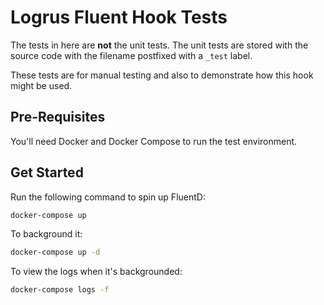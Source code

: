 # Logrus Fluent Hook Tests

The tests in here are **not** the unit tests. The unit tests are stored with the source code with the filename postfixed with a `_test` label.

These tests are for manual testing and also to demonstrate how this hook might be used.

## Pre-Requisites

You'll need Docker and Docker Compose to run the test environment.

## Get Started

Run the following command to spin up FluentD:

```sh
docker-compose up
```

To background it:

```sh
docker-compose up -d
```

To view the logs when it's backgrounded:

```sh
docker-compose logs -f
```
